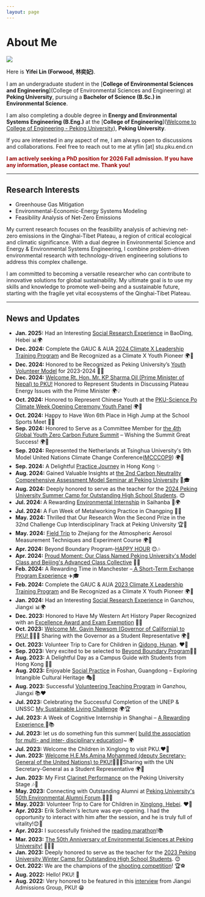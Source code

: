 ```yaml
---
layout: page
---
```


# About Me

<img src="https://linyife.github.io/linyifei.jpg" class="floatpic">

Here is **Yifei Lin (Forwood, 林奕妃)**.<br>

I am an undergraduate student in the [**College of Environmental Sciences and Engineering**](College of Environmental Sciences and Engineering) at **Peking University**, pursuing a **Bachelor of Science (B.Sc.) in Environmental Science**.<br>

 I am also completing a double degree in **Energy and Environmental Systems Engineering (B.Eng.)** at the [**College of Engineering**]([Welcome to College of Engineering - Peking University](https://en.coe.pku.edu.cn/)), **Peking University**.<br>

If you are interested in any aspect of me, I am always open to discussions and collaborations. Feel free to reach out to me at yflin [at] stu.pku.end.cn

**<font color="#990000">I am actively seeking a PhD position for 2026 Fall admission. If you have any information, please contact me. Thank you!</font>**

---

## Research Interests

- Greenhouse Gas Mitigation
- Environmental-Economic-Energy Systems Modeling
- Feasibility Analysis of Net-Zero Emissions

My current research focuses on the feasibility analysis of achieving net-zero emissions in the Qinghai-Tibet Plateau, a region of critical ecological and climatic significance.  With a dual degree in Environmental Science and Energy & Environmental Systems Engineering, I combine problem-driven environmental research with technology-driven engineering solutions to address this complex challenge.

I am committed to becoming a versatile researcher who can contribute to innovative solutions for global sustainability.  My ultimate goal is to use my skills and knowledge to promote well-being and a sustainable future, starting with the fragile yet vital ecosystems of the Qinghai-Tibet Plateau.

---

## News and Updates

- **Jan. 2025:** Had an Interesting [Social Research Experience](https://mp.weixin.qq.com/s/yd-zVDKVndfbu3-NhTd25w) in BaoDing, Hebei 📊🌍
- **Dec. 2024:** Complete the GAUC & AUA [2024 Climate X Leadership Training Program](https://climatexleadership.gauc.net/) and Be Recognized as a Climate X Youth Pioneer 🌍🌱
- **Dec. 2024:** Honored to be Recognized as Peking University’s [Youth Volunteer Model](https://mp.weixin.qq.com/s/ra3o0s9qd-mLGmQGJNhHgg) for 2023-2024 🌟🙌
- **Dec. 2024:** [Welcome Rt. Hon. Mr. KP Sharma Oil (Prime Minister of Nepal) to PKU!](https://mp.weixin.qq.com/s/WUVGb7_L2OZJl650MKDl-A) Honored to Represent Students in Discussing Plateau Energy Issues with the Prime Minister 🌍💡
- **Oct. 2024:** Honored to Represent Chinese Youth at the [PKU-Science Po Climate Week Opening Ceremony Youth Panel](https://mp.weixin.qq.com/s/8GXoycxi-9xQ5Zu3ZpFRZw) 🌍🎤
- **Oct. 2024:** Happy to Have Won 6th Place in High Jump at the School Sports Meet 🏅🙌
- **Sep. 2024:** Honored to Serve as a Committee Member for [the 4th Global Youth Zero Carbon Future Summit](https://mp.weixin.qq.com/s/7aIqSwDUxNIwywNwtG7tmw) – Wishing the Summit Great Success! 🌍💫
- **Sep. 2024:** Represented the Netherlands at Tsinghua University's 9th Model United Nations Climate Change Conference([MCCCOP9](https://mp.weixin.qq.com/s/dC7_-TMm2Tm1mYYUOiizlw)) 🌍🎤
- **Sep. 2024:** A Delightful [Practice Journey](https://mp.weixin.qq.com/s/ybsIo6xyucLx1z2zIpwFHw) in Hong Kong ✨
- **Aug. 2024:** Gained Valuable Insights at [the 2nd Carbon Neutrality Comprehensive Assessment Model Seminar at Peking University](https://mp.weixin.qq.com/s/UdXDfivj4Osk7PHq4LT4oA) 🌱🎓
- **Aug. 2024:** Deeply honored to serve as the teacher for the [2024 Peking University Summer Camp for Outstanding High School Students](https://mp.weixin.qq.com/s/Lc0FcZI211zlOK1AfMFZYg). 😊
- **Jul. 2024:** A Rewarding [Environmental Internship](https://mp.weixin.qq.com/s/KLX774yolaFmPB0JGc_-6A) in Saihanba 🌱🌍
- **Jul. 2024:** A Fun Week of Metalworking Practice in Changping 🔧✨
- **May. 2024:** Thrilled that Our Research Won the Second Prize in the 32nd Challenge Cup Interdisciplinary Track at Peking University 🏆🎉
- **May. 2024:** [Field Trip](https://mp.weixin.qq.com/s/3nC5QFckLrWTwFHs5da2PA) to Zhejiang for the Atmospheric Aerosol Measurement Techniques and Experiment Course 🌍🔬
- **Apr. 2024:** Beyond Boundary Program-[HAPPY HOUR](https://mp.weixin.qq.com/s/OecrONQ085NNzILOXmAiWQ) 😊🎶
- **Apr. 2024:** [Proud Moment: Our Class Named Peking University's Model Class and Beijing's Advanced Class Collective](https://mp.weixin.qq.com/s/VkT3ken-6FZwmqfNRQjRLA) 🏅👏
- **Feb. 2024:** A Rewarding Time in Manchester –[ A Short-Term Exchange Program Experience](https://mp.weixin.qq.com/s/cE9_UJY4ODtZSScU6eX9eA) ✈️🎓
- **Feb. 2024:**  Complete the GAUC & AUA [2023 Climate X Leadership Training Program](https://climatexleadership.gauc.net/) and Be Recognized as a Climate X Youth Pioneer 🌍🌱
- **Jan. 2024:** Had an Interesting [Social Research Experience](https://mp.weixin.qq.com/s/rc2lGWRFUGOHkzX6xFL9Ug) in Ganzhou, Jiangxi 📊🌍
- **Dec. 2023:** Honored to Have My Western Art History Paper Recognized with an [Excellence Award and Exam Exemption](https://mp.weixin.qq.com/s/Fl-5HEFHT7K0CL5BtSP57Q) 🏅🎨
- **Oct. 2023:** [Welcome Mr. Gavin Newsom (Governor of California) to PKU! ](https://mp.weixin.qq.com/s/uyYwK2UXx_SFZ9lvRF-3Qg)🎉🎉🎉 Sharing with the Governor as a Student Representative 🌍🎤
- **Oct. 2023:** Volunteer Trip to Care for Children in [Qidong, Hunan](https://mp.weixin.qq.com/s/q7mexpQJjFsW-eabci-Fng). ❤️🤝
- **Sep. 2023:** Very excited to be selected to [Beyond Boundary Program](https://mp.weixin.qq.com/s/NVqp7BKH18wQlE00IJ_FzQ)🏫🎉
- **Aug. 2023:** A Delightful Day as a Campus Guide with Students from Hong Kong 🏫😊
- **Aug. 2023:** Enjoyable [Social Practice](https://mp.weixin.qq.com/s/eVmC5NWH_TxxvidVTcTkAw) in Foshan, Guangdong – Exploring Intangible Cultural Heritage 🎭🌸
- **Aug. 2023:** Successful [Volunteering Teaching Program](https://mp.weixin.qq.com/s/d9I9iRBrZy76Q54AVrLOdw) in Ganzhou, Jiangxi 📚❤️
- **Jul. 2023:** Celebrating the Successful Completion of the UNEP & UNSSC [My Sustainable Living Challenge](https://www.unep.org/resources/e-learning/my-sustainable-living-challenge-2024-edition) 🌍🏆
- **Jul. 2023:** A Week of Cognitive Internship in Shanghai – [A Rewarding Experience ](https://mp.weixin.qq.com/s/afE7R-RTFXFXVUjFLyIMEA)🌟📚
- **Jul. 2023:** let us do something fun this summer( [build the association for multi- and inter- disciplinary education](https://mp.weixin.qq.com/s/u7sijum_QLY7M-x9pIrFxA))~ 🌍
- **Jul. 2023:**  Welcome the Children in Xinglong to visit PKU.❤️🤝
- **Jun. 2023:** [Welcome H.E.Ms.Amina Mohammed (deputy Secretary-General of the United Nations) to PKU!](https://mp.weixin.qq.com/s/pxuJxMyMMVcSt0PsN09FJw)🎉🎉🎉Sharing with the UN Secretary-General as a Student Representative 🌍🎤
- **Jun. 2023:** My First [Clarinet Performance](https://mp.weixin.qq.com/s/K9mlK270Ob0hDQ2VlAmLaQ) on the Peking University Stage 🎶🎻
- **May. 2023:** Connecting with Outstanding Alumni at [Peking University's 50th Environmental Alumni Forum](https://mp.weixin.qq.com/s/y6WvybCNyvT4t82LFfI-oQ).🎉🎉🎉
- **May. 2023:** Volunteer Trip to Care for Children in [Xinglong, Hebei](https://mp.weixin.qq.com/s/CBE9Cxr2-Aqx6_sOP-9dLA). ❤️🤝
- **Apr. 2023:**  Erik Solheim's lecture was eye-opening. I had the opportunity to interact with him after the session, and he is truly full of vitality!😊🎤
- **Apr. 2023:** I successfully finished the [reading marathon](https://mp.weixin.qq.com/mp/appmsgalbum?__biz=MjM5MDI1NDc2Mw==&action=getalbum&album_id=1867159750979747844&subscene=7&scenenote=https%3A%2F%2Fmp.weixin.qq.com%2Fs%3Fsearch_click_id%3D8914224492445467347-1739098406516-6465193828%26__biz%3DMjM5MDI1NDc2Mw%3D%3D%26mid%3D2654392262%26idx%3D8%26sn%3D180d13361795f99fbd7a815429f4bbe9%26chksm%3Dbc5eada69591274fc971fca1e33d9303baf6f15d49125e1fe39aa31738d79385c593a01688e5%26scene%3D7%26key%3Ddaf9bdc5abc4e8d0fadadd64fbaf22d91aa395b4157b308afa0a13d9827e7330c5d8e27d12939caa00130d94c5697c2e5dc4cf9de6544e7b81f4e4c5652a0775357f8c5f1575a400b5a33af845f784368ba666531a79e9eaee9dfc808a3f1b9c9680f2ed52f952c3a814180a44aadd974417c56ab4b7dcdeb703c8b6228d167e%26ascene%3D0%26uin%3DMTM1Njg1OTk0OA%253D%253D%26devicetype%3DWindows%2B11%2Bx64%26version%3D63090c25%26lang%3Dzh_CN%26exportkey%3Dn_ChQIAhIQT%252BuR6C855QjuSLTTjfmlpBLmAQIE97dBBAEAAAAAACjSGe9m064AAAAOpnltbLcz9gKNyK89dVj0CcssHAEMBBNrkY4lx%252BrS1GNo5tdulR3d7OA%252BB1TGQEsIxsi8yg1bvXKkd%252Fx6NvvmZb8ICLJJDxFMoML9gh0Ztj9zNCeLXcJg4dZRTVWv1vXt4aXBUzWN67Y3Yx6uV1md6kgT8BFgeT45kK3jntkif1C0Ok9YRdQVBl%252BfQJMwK1lCQ7854mfunSMM0rkJr%252FwDZ9zSnB0Yxk949UXshYYN%252BgbU%252BDBsrcn9UBJQaXHAbpnJt%252BqbbTRJIp2DMu1sNDbP%26acctmode%3D0%26pass_ticket%3DB7IJw4fTW8wHJLZvnSE2KWJ0eHqVs8ENEPB4prQQ71w4pSqceqPpy2GrdjDsNvz%252F%26wx_header%3D1%26fasttmpl_type%3D0%26fasttmpl_fullversion%3D7593865-zh_CN-zip%26fasttmpl_flag%3D1&nolastread=1#wechat_redirect)!📚
- **Mar. 2023:** [The 50th Anniversary of Environmental Sciences at Peking University!](https://mp.weixin.qq.com/s/nnkbCxal7nDsnZ1vHi40ZA) 🎉🎉🎉
- **Jan. 2023:** Deeply honored to serve as the teacher for the [2023 Peking University Winter Camp for Outstanding High School Students](https://mp.weixin.qq.com/s/_uDJXCFOPCWmnYY9X0xjtQ). 😊
- **Oct. 2022:** We are the champions of the [shooting competition](https://mp.weixin.qq.com/s/sjNAFOGqCIvI1UPt6stLcQ)! 🏆⚽
- **Aug. 2022:** Hello! PKU! 🏫
- **Aug. 2022:** Very honored to be featured in this [interview](https://mp.weixin.qq.com/s/_g6VFwISxkfu7KxHq5DDWg) from Jiangxi Admissions Group, PKU! 😁

<br>

